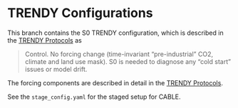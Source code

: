 # TRENDY Configurations

This branch contains the S0 TRENDY configuration, which is described in the [TRENDY Protocols](https://blogs.exeter.ac.uk/trendy/protocol/) as

> Control. No forcing change (time-invariant “pre-industrial” CO2, climate and land use mask). S0 is needed to diagnose any “cold start” issues or model drift.

The forcing components are described in detail in the [TRENDY Protocols](https://blogs.exeter.ac.uk/trendy/protocol/).

See the ```stage_config.yaml``` for the staged setup for CABLE.
